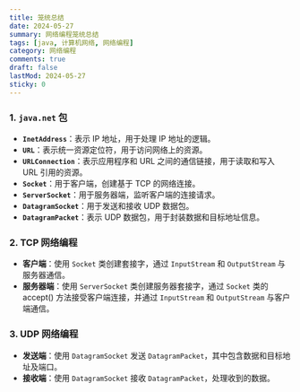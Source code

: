 ```yaml
---
title: 笼统总结
date: 2024-05-27
summary: 网络编程笼统总结
tags: [java, 计算机网络, 网络编程]
category: 网络编程
comments: true
draft: false
lastMod: 2024-05-27
sticky: 0
---
```


### 1. `java.net` 包

- **`InetAddress`**：表示 IP 地址，用于处理 IP 地址的逻辑。
- **`URL`**：表示统一资源定位符，用于访问网络上的资源。
- **`URLConnection`**：表示应用程序和 URL 之间的通信链接，用于读取和写入 URL 引用的资源。
- **`Socket`**：用于客户端，创建基于 TCP 的网络连接。
- **`ServerSocket`**：用于服务器端，监听客户端的连接请求。
- **`DatagramSocket`**：用于发送和接收 UDP 数据包。
- **`DatagramPacket`**：表示 UDP 数据包，用于封装数据和目标地址信息。

### 2. TCP 网络编程

- **客户端**：使用 `Socket` 类创建套接字，通过 `InputStream` 和 `OutputStream` 与服务器通信。
- **服务器端**：使用 `ServerSocket` 类创建服务器套接字，通过 `Socket` 类的 accept() 方法接受客户端连接，并通过 `InputStream` 和 `OutputStream` 与客户端通信。

### 3. UDP 网络编程

- **发送端**：使用 `DatagramSocket` 发送 `DatagramPacket`，其中包含数据和目标地址及端口。
- **接收端**：使用 `DatagramSocket` 接收 `DatagramPacket`，处理收到的数据。
